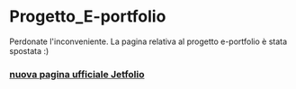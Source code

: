 # Progetto_E-portfolio

Perdonate l'inconveniente. La pagina relativa al progetto e-portfolio è stata spostata :)
### [nuova pagina ufficiale Jetfolio](https://github.com/itsbeat/jetfolio)
